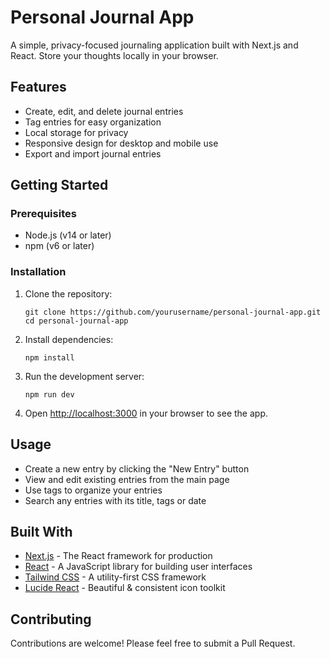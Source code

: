 # Personal Journal App

A simple, privacy-focused journaling application built with Next.js and React. Store your thoughts locally in your browser.

## Features

- Create, edit, and delete journal entries
- Tag entries for easy organization
- Local storage for privacy
- Responsive design for desktop and mobile use
- Export and import journal entries

## Getting Started

### Prerequisites

- Node.js (v14 or later)
- npm (v6 or later)

### Installation

1. Clone the repository:
   ```
   git clone https://github.com/yourusername/personal-journal-app.git
   cd personal-journal-app
   ```

2. Install dependencies:
   ```
   npm install
   ```

3. Run the development server:
   ```
   npm run dev
   ```

4. Open [http://localhost:3000](http://localhost:3000) in your browser to see the app.

## Usage

- Create a new entry by clicking the "New Entry" button
- View and edit existing entries from the main page
- Use tags to organize your entries
- Search any entries with its title, tags or date

## Built With

- [Next.js](https://nextjs.org/) - The React framework for production
- [React](https://reactjs.org/) - A JavaScript library for building user interfaces
- [Tailwind CSS](https://tailwindcss.com/) - A utility-first CSS framework
- [Lucide React](https://lucide.dev/) - Beautiful & consistent icon toolkit

## Contributing

Contributions are welcome! Please feel free to submit a Pull Request.
